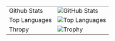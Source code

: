 |||
|:---|:---|
|Github Stats|![GitHub Stats](https://github-readme-stats-amber-beta-62.vercel.app/api?username=SyafaHadyan&count_private=true&show_icons=true&include_all_commits=true&theme=dracula)|
|Top Languages|![Top Languages](https://github-readme-stats-amber-beta-62.vercel.app/api/top-langs/?username=SyafaHadyan&theme=dracula&langs_count=10)|
|Thropy|![Trophy](https://github-profile-trophy.vercel.app/?username=SyafaHadyan&theme=dracula)||Profile Views|![Profile Views](https://komarev.com/ghpvc/?username=SyafaHadyan)|

